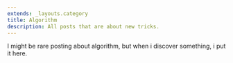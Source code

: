 ```yaml
---
extends: _layouts.category
title: Algorithm
description: All posts that are about new tricks.
---
```


I might be rare posting about algorithm, but when i discover something, i put it here.